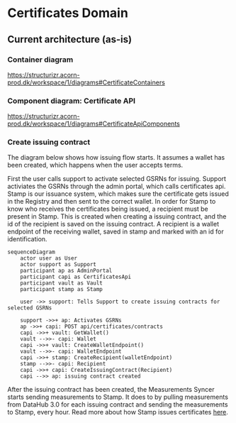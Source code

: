 # Certificates Domain

## Current architecture (as-is)

### Container diagram

https://structurizr.acorn-prod.dk/workspace/1/diagrams#CertificateContainers

### Component diagram: Certificate API

https://structurizr.acorn-prod.dk/workspace/1/diagrams#CertificateApiComponents

### Create issuing contract
The diagram below shows how issuing flow starts. It assumes a wallet has been created, which happens when the user accepts terms.

First the user calls support to activate selected GSRNs for issuing. Support activiates the GSRNs through the admin portal, which calls certificates api.
Stamp is our issuance system, which makes sure the certificate gets issued in the Registry and then sent to the correct wallet. In order for Stamp to know who receives the certificates being issued, a recipient must be present in Stamp. This is created when creating a issuing contract, and the id of the recipient is saved on the issuing contract. A recipient is a wallet endpoint of the receiving wallet, saved in stamp and marked with an id for identification.

```mermaid
sequenceDiagram
    actor user as User
    actor support as Support
    participant ap as AdminPortal
    participant capi as CertificatesApi
    participant vault as Vault
    participant stamp as Stamp

    user ->> support: Tells Support to create issuing contracts for selected GSRNs

    support ->>+ ap: Activates GSRNs
    ap ->>+ capi: POST api/certificates/contracts
    capi ->>+ vault: GetWallet()
    vault -->>- capi: Wallet
    capi ->>+ vault: CreateWalletEndpoint()
    vault -->>- capi: WalletEndpoint
    capi ->>+ stamp: CreateRecipient(walletEndpoint)
    stamp -->>- capi: Recipient
    capi ->>+ capi: CreateIssuingContract(Recipient)
    capi -->> ap: issuing contract created

```
After the issuing contract has been created, the Measurements Syncer starts sending measurements to Stamp. It does to by pulling measurements from DataHub 3.0 for each issuing contract and sending the measurements to Stamp, every hour. Read more about how Stamp issues certificates [here](https://github.com/project-origin/stamp/blob/main/doc/flows/issuance.md).

